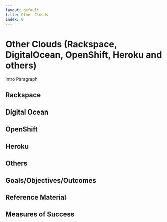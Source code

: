 ```yaml
---
layout: default
title: Other Clouds 
index: 0
---
```


Other Clouds (Rackspace, DigitalOcean, OpenShift, Heroku and others)
====================================================================

Intro Paragraph

Rackspace
---------

Digital Ocean
-------------

OpenShift
---------

Heroku
------

Others
------

Goals/Objectives/Outcomes
-------------------------

Reference Material
------------------

Measures of Success
-------------------


